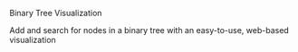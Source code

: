 Binary Tree Visualization

Add and search for nodes in a binary tree with an easy-to-use, web-based visualization


